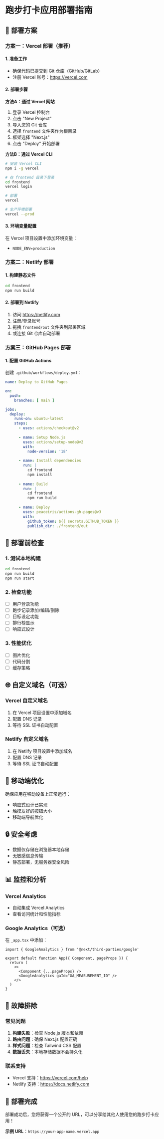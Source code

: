 # 跑步打卡应用部署指南

## 🚀 部署方案

### 方案一：Vercel 部署（推荐）

#### 1. 准备工作
- 确保代码已提交到 Git 仓库（GitHub/GitLab）
- 注册 Vercel 账号：https://vercel.com

#### 2. 部署步骤

**方法A：通过 Vercel 网站**
1. 登录 Vercel 控制台
2. 点击 "New Project"
3. 导入您的 Git 仓库
4. 选择 `frontend` 文件夹作为根目录
5. 框架选择 "Next.js"
6. 点击 "Deploy" 开始部署

**方法B：通过 Vercel CLI**
```bash
# 安装 Vercel CLI
npm i -g vercel

# 在 frontend 目录下登录
cd frontend
vercel login

# 部署
vercel

# 生产环境部署
vercel --prod
```

#### 3. 环境变量配置
在 Vercel 项目设置中添加环境变量：
- `NODE_ENV=production`

### 方案二：Netlify 部署

#### 1. 构建静态文件
```bash
cd frontend
npm run build
```

#### 2. 部署到 Netlify
1. 访问 https://netlify.com
2. 注册/登录账号
3. 拖拽 `frontend/out` 文件夹到部署区域
4. 或连接 Git 仓库自动部署

### 方案三：GitHub Pages 部署

#### 1. 配置 GitHub Actions
创建 `.github/workflows/deploy.yml`：

```yaml
name: Deploy to GitHub Pages

on:
  push:
    branches: [ main ]

jobs:
  deploy:
    runs-on: ubuntu-latest
    steps:
      - uses: actions/checkout@v2
      
      - name: Setup Node.js
        uses: actions/setup-node@v2
        with:
          node-version: '18'
          
      - name: Install dependencies
        run: |
          cd frontend
          npm install
          
      - name: Build
        run: |
          cd frontend
          npm run build
          
      - name: Deploy
        uses: peaceiris/actions-gh-pages@v3
        with:
          github_token: ${{ secrets.GITHUB_TOKEN }}
          publish_dir: ./frontend/out
```

## 🔧 部署前检查

### 1. 测试本地构建
```bash
cd frontend
npm run build
npm run start
```

### 2. 检查功能
- [ ] 用户登录功能
- [ ] 跑步记录添加/编辑/删除
- [ ] 目标设定功能
- [ ] 排行榜显示
- [ ] 响应式设计

### 3. 性能优化
- [ ] 图片优化
- [ ] 代码分割
- [ ] 缓存策略

## 🌐 自定义域名（可选）

### Vercel 自定义域名
1. 在 Vercel 项目设置中添加域名
2. 配置 DNS 记录
3. 等待 SSL 证书自动配置

### Netlify 自定义域名
1. 在 Netlify 项目设置中添加域名
2. 配置 DNS 记录
3. 等待 SSL 证书自动配置

## 📱 移动端优化

确保应用在移动设备上正常运行：
- 响应式设计已实现
- 触摸友好的按钮大小
- 移动端导航优化

## 🔒 安全考虑

- 数据仅存储在浏览器本地存储
- 无敏感信息传输
- 静态部署，无服务器安全风险

## 📊 监控和分析

### Vercel Analytics
- 自动集成 Vercel Analytics
- 查看访问统计和性能指标

### Google Analytics（可选）
在 `_app.tsx` 中添加：
```tsx
import { GoogleAnalytics } from '@next/third-parties/google'

export default function App({ Component, pageProps }) {
  return (
    <>
      <Component {...pageProps} />
      <GoogleAnalytics gaId="GA_MEASUREMENT_ID" />
    </>
  )
}
```

## 🚨 故障排除

### 常见问题
1. **构建失败**：检查 Node.js 版本和依赖
2. **路由问题**：确保 Next.js 配置正确
3. **样式问题**：检查 Tailwind CSS 配置
4. **数据丢失**：本地存储数据不会持久化

### 联系支持
- Vercel 支持：https://vercel.com/help
- Netlify 支持：https://docs.netlify.com

## 🎉 部署完成

部署成功后，您将获得一个公开的 URL，可以分享给其他人使用您的跑步打卡应用！

**示例 URL**：`https://your-app-name.vercel.app`
